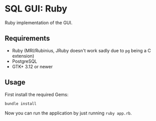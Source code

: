 # SQL GUI: Ruby

Ruby implementation of the GUI.

## Requirements

* Ruby (MRI/Rubinius, JRuby doesn't work sadly due to `pg` being a C extension)
* PostgreSQL
* GTK+ 3.12 or newer

## Usage

First install the required Gems:

    bundle install

Now you can run the application by just running `ruby app.rb`.
